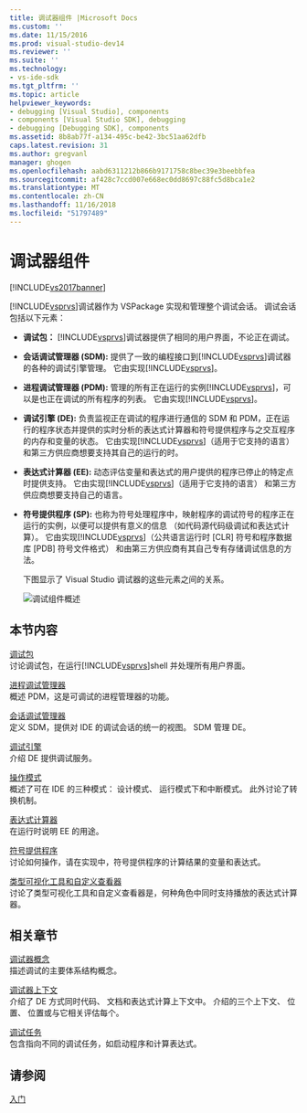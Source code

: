 ```yaml
---
title: 调试器组件 |Microsoft Docs
ms.custom: ''
ms.date: 11/15/2016
ms.prod: visual-studio-dev14
ms.reviewer: ''
ms.suite: ''
ms.technology:
- vs-ide-sdk
ms.tgt_pltfrm: ''
ms.topic: article
helpviewer_keywords:
- debugging [Visual Studio], components
- components [Visual Studio SDK], debugging
- debugging [Debugging SDK], components
ms.assetid: 8b8ab77f-a134-495c-be42-3bc51aa62dfb
caps.latest.revision: 31
ms.author: gregvanl
manager: ghogen
ms.openlocfilehash: aabd6311212b866b9171758c8bec39e3beebbfea
ms.sourcegitcommit: af428c7ccd007e668ec0dd8697c88fc5d8bca1e2
ms.translationtype: MT
ms.contentlocale: zh-CN
ms.lasthandoff: 11/16/2018
ms.locfileid: "51797489"
---
```

# <a name="debugger-components"></a>调试器组件
[!INCLUDE[vs2017banner](../../includes/vs2017banner.md)]

[!INCLUDE[vsprvs](../../includes/vsprvs-md.md)]调试器作为 VSPackage 实现和管理整个调试会话。 调试会话包括以下元素：  
  
- **调试包：** [!INCLUDE[vsprvs](../../includes/vsprvs-md.md)]调试器提供了相同的用户界面，不论正在调试。  
  
- **会话调试管理器 (SDM):** 提供了一致的编程接口到[!INCLUDE[vsprvs](../../includes/vsprvs-md.md)]调试器的各种的调试引擎管理。 它由实现[!INCLUDE[vsprvs](../../includes/vsprvs-md.md)]。  
  
- **进程调试管理器 (PDM):** 管理的所有正在运行的实例[!INCLUDE[vsprvs](../../includes/vsprvs-md.md)]，可以是也正在调试的所有程序的列表。 它由实现[!INCLUDE[vsprvs](../../includes/vsprvs-md.md)]。  
  
- **调试引擎 (DE):** 负责监视正在调试的程序进行通信的 SDM 和 PDM，正在运行的程序状态并提供的实时分析的表达式计算器和符号提供程序与之交互程序的内存和变量的状态。 它由实现[!INCLUDE[vsprvs](../../includes/vsprvs-md.md)]（适用于它支持的语言） 和第三方供应商想要支持其自己的运行的时。  
  
- **表达式计算器 (EE):** 动态评估变量和表达式的用户提供的程序已停止的特定点时提供支持。 它由实现[!INCLUDE[vsprvs](../../includes/vsprvs-md.md)]（适用于它支持的语言） 和第三方供应商想要支持自己的语言。  
  
- **符号提供程序 (SP):** 也称为符号处理程序中，映射程序的调试符号的程序正在运行的实例，以便可以提供有意义的信息 （如代码源代码级调试和表达式计算）。 它由实现[!INCLUDE[vsprvs](../../includes/vsprvs-md.md)]（公共语言运行时 [CLR] 符号和程序数据库 [PDB] 符号文件格式） 和由第三方供应商有其自己专有存储调试信息的方法。  
  
  下图显示了 Visual Studio 调试器的这些元素之间的关系。  
  
  ![调试组件概述](../../extensibility/debugger/media/dbugcompovrview.gif "DBugCompOvrview")  
  
## <a name="in-this-section"></a>本节内容  
 [调试包](../../extensibility/debugger/debug-package.md)  
 讨论调试包，在运行[!INCLUDE[vsprvs](../../includes/vsprvs-md.md)]shell 并处理所有用户界面。  
  
 [进程调试管理器](../../extensibility/debugger/process-debug-manager.md)  
 概述 PDM，这是可调试的进程管理器的功能。  
  
 [会话调试管理器](../../extensibility/debugger/session-debug-manager.md)  
 定义 SDM，提供对 IDE 的调试会话的统一的视图。 SDM 管理 DE。  
  
 [调试引擎](../../extensibility/debugger/debug-engine.md)  
 介绍 DE 提供调试服务。  
  
 [操作模式](../../extensibility/debugger/operational-modes.md)  
 概述了可在 IDE 的三种模式： 设计模式、 运行模式下和中断模式。 此外讨论了转换机制。  
  
 [表达式计算器](../../extensibility/debugger/expression-evaluator.md)  
 在运行时说明 EE 的用途。  
  
 [符号提供程序](../../extensibility/debugger/symbol-provider.md)  
 讨论如何操作，请在实现中，符号提供程序的计算结果的变量和表达式。  
  
 [类型可视化工具和自定义查看器](../../extensibility/debugger/type-visualizer-and-custom-viewer.md)  
 讨论了类型可视化工具和自定义查看器是，何种角色中同时支持播放的表达式计算器。  
  
## <a name="related-sections"></a>相关章节  
 [调试器概念](../../extensibility/debugger/debugger-concepts.md)  
 描述调试的主要体系结构概念。  
  
 [调试器上下文](../../extensibility/debugger/debugger-contexts.md)  
 介绍了 DE 方式同时代码、 文档和表达式计算上下文中。 介绍的三个上下文、 位置、 位置或与它相关评估每个。  
  
 [调试任务](../../extensibility/debugger/debugging-tasks.md)  
 包含指向不同的调试任务，如启动程序和计算表达式。  
  
## <a name="see-also"></a>请参阅  
 [入门](../../extensibility/debugger/getting-started-with-debugger-extensibility.md)

